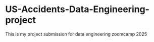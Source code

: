 # US-Accidents-Data-Engineering-project
This is my project submission for data engineering zoomcamp 2025
